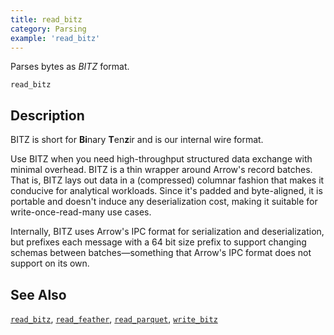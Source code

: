 ```yaml
---
title: read_bitz
category: Parsing
example: 'read_bitz'
---
```


Parses bytes as *BITZ* format.

```tql
read_bitz
```

## Description

BITZ is short for **Bi**nary **T**en**z**ir and is our internal wire format.

Use BITZ when you need high-throughput structured data exchange with minimal
overhead. BITZ is a thin wrapper around Arrow's record batches. That is, BITZ
lays out data in a (compressed) columnar fashion that makes it conducive for
analytical workloads. Since it's padded and byte-aligned, it is portable and
doesn't induce any deserialization cost, making it suitable for
write-once-read-many use cases.

Internally, BITZ uses Arrow's IPC format for serialization and deserialization,
but prefixes each message with a 64 bit size prefix to support changing schemas
between batches—something that Arrow's IPC format does not support on its own.

## See Also

[`read_bitz`](/reference/operators/read_bitz),
[`read_feather`](/reference/operators/write_feather),
[`read_parquet`](/reference/operators/write_parquet),
[`write_bitz`](/reference/operators/write_bitz)
